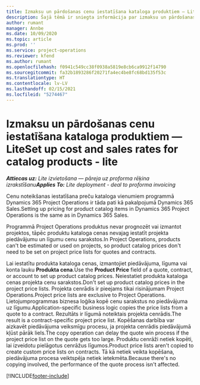 ```yaml
---
title: Izmaksu un pārdošanas cenu iestatīšana kataloga produktiem — Lite
description: Šajā tēmā ir sniegta informācija par izmaksu un pārdošanas likmju iestatīšanu preču katalogā.
author: rumant
manager: Annbe
ms.date: 10/09/2020
ms.topic: article
ms.prod: ''
ms.service: project-operations
ms.reviewer: kfend
ms.author: rumant
ms.openlocfilehash: f0941c549cc38f0938a5819e8cb6ca9912f14790
ms.sourcegitcommit: fa32b1893286f20271fa4ec4be8fc68bd135f53c
ms.translationtype: HT
ms.contentlocale: lv-LV
ms.lasthandoff: 02/15/2021
ms.locfileid: "5274467"
---
```

# <a name="set-up-cost-and-sales-rates-for-catalog-products---lite"></a><span data-ttu-id="c8d24-103">Izmaksu un pārdošanas cenu iestatīšana kataloga produktiem — Lite</span><span class="sxs-lookup"><span data-stu-id="c8d24-103">Set up cost and sales rates for catalog products - lite</span></span>

<span data-ttu-id="c8d24-104">_**Attiecas uz:** Lite izvietošana — pāreja uz proforma rēķina izrakstīšanu_</span><span class="sxs-lookup"><span data-stu-id="c8d24-104">_**Applies To:** Lite deployment - deal to proforma invoicing_</span></span>


<span data-ttu-id="c8d24-105">Cenu noteikšanas iestatīšana preču kataloga vienumiem programmā Dynamics 365 Project Operations ir tāda pati kā pakalpojumā Dynamics 365 Sales.</span><span class="sxs-lookup"><span data-stu-id="c8d24-105">Setting up pricing for product catalog items in Dynamics 365 Project Operations is the same as in Dynamics 365 Sales.</span></span>

<span data-ttu-id="c8d24-106">Programmā Project Operations produktus nevar prognozēt vai izmantot projektos, tāpēc produktu kataloga cenas nevajag iestatīt projekta piedāvājumu un līgumu cenu sarakstos.</span><span class="sxs-lookup"><span data-stu-id="c8d24-106">In Project Operations, products can't be estimated or used on projects, so product catalog prices don't need to be set on project price lists for quotes and contracts.</span></span>

<span data-ttu-id="c8d24-107">Lai iestatītu produkta kataloga cenas, izmantojiet piedāvājuma, līguma vai konta lauku **Produkta cena**.</span><span class="sxs-lookup"><span data-stu-id="c8d24-107">Use the **Product Price** field of a quote, contract, or account to set up product catalog prices.</span></span> <span data-ttu-id="c8d24-108">Neiestatiet produkta kataloga cenas projekta cenu sarakstos.</span><span class="sxs-lookup"><span data-stu-id="c8d24-108">Don't set up product catalog prices in the project price lists.</span></span> <span data-ttu-id="c8d24-109">Projekta cenrādis ir pieejams tikai risinājumam Project Operations.</span><span class="sxs-lookup"><span data-stu-id="c8d24-109">Project price lists are exclusive to Project Operations.</span></span> <span data-ttu-id="c8d24-110">Lietojumprogrammas biznesa loģika kopē cenu sarakstus no piedāvājuma uz līgumu.</span><span class="sxs-lookup"><span data-stu-id="c8d24-110">Application-specific business logic copies the price lists from a quote to a contract.</span></span> <span data-ttu-id="c8d24-111">Rezultāts ir līgumā noteiktais projekta cenrādis.</span><span class="sxs-lookup"><span data-stu-id="c8d24-111">The result is a contract-specific project price list.</span></span> <span data-ttu-id="c8d24-112">Kopēšanas darbība var aizkavēt piedāvājuma veiksmīgu procesu, ja projekta cenrādis piedāvājumā kļūst pārāk liels.</span><span class="sxs-lookup"><span data-stu-id="c8d24-112">The copy operation can delay the quote win process if the project price list on the quote gets too large.</span></span> <span data-ttu-id="c8d24-113">Produktu cenrāži netiek kopēti, lai izveidotu pielāgotus cenrāžus līgumos.</span><span class="sxs-lookup"><span data-stu-id="c8d24-113">Product price lists aren't copied to create custom price lists on contracts.</span></span> <span data-ttu-id="c8d24-114">Tā kā netiek veikta kopēšana, piedāvājuma procesa veiktspēja netiek ietekmēta.</span><span class="sxs-lookup"><span data-stu-id="c8d24-114">Because there's no copying involved, the performance of the quote process isn't affected.</span></span>


[!INCLUDE[footer-include](../../includes/footer-banner.md)]